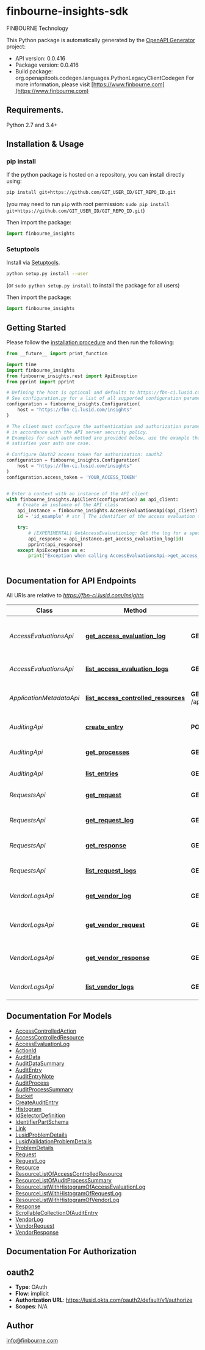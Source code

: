 # finbourne-insights-sdk
FINBOURNE Technology

This Python package is automatically generated by the [OpenAPI Generator](https://openapi-generator.tech) project:

- API version: 0.0.416
- Package version: 0.0.416
- Build package: org.openapitools.codegen.languages.PythonLegacyClientCodegen
For more information, please visit [https://www.finbourne.com](https://www.finbourne.com)

## Requirements.

Python 2.7 and 3.4+

## Installation & Usage
### pip install

If the python package is hosted on a repository, you can install directly using:

```sh
pip install git+https://github.com/GIT_USER_ID/GIT_REPO_ID.git
```
(you may need to run `pip` with root permission: `sudo pip install git+https://github.com/GIT_USER_ID/GIT_REPO_ID.git`)

Then import the package:
```python
import finbourne_insights
```

### Setuptools

Install via [Setuptools](http://pypi.python.org/pypi/setuptools).

```sh
python setup.py install --user
```
(or `sudo python setup.py install` to install the package for all users)

Then import the package:
```python
import finbourne_insights
```

## Getting Started

Please follow the [installation procedure](#installation--usage) and then run the following:

```python
from __future__ import print_function

import time
import finbourne_insights
from finbourne_insights.rest import ApiException
from pprint import pprint

# Defining the host is optional and defaults to https://fbn-ci.lusid.com/insights
# See configuration.py for a list of all supported configuration parameters.
configuration = finbourne_insights.Configuration(
    host = "https://fbn-ci.lusid.com/insights"
)

# The client must configure the authentication and authorization parameters
# in accordance with the API server security policy.
# Examples for each auth method are provided below, use the example that
# satisfies your auth use case.

# Configure OAuth2 access token for authorization: oauth2
configuration = finbourne_insights.Configuration(
    host = "https://fbn-ci.lusid.com/insights"
)
configuration.access_token = 'YOUR_ACCESS_TOKEN'


# Enter a context with an instance of the API client
with finbourne_insights.ApiClient(configuration) as api_client:
    # Create an instance of the API class
    api_instance = finbourne_insights.AccessEvaluationsApi(api_client)
    id = 'id_example' # str | The identifier of the access evaluation to obtain the log for.

    try:
        # [EXPERIMENTAL] GetAccessEvaluationLog: Get the log for a specific access evaluation.  This endpoint will be deprecated in the near future.
        api_response = api_instance.get_access_evaluation_log(id)
        pprint(api_response)
    except ApiException as e:
        print("Exception when calling AccessEvaluationsApi->get_access_evaluation_log: %s\n" % e)
    
```

## Documentation for API Endpoints

All URIs are relative to *https://fbn-ci.lusid.com/insights*

Class | Method | HTTP request | Description
------------ | ------------- | ------------- | -------------
*AccessEvaluationsApi* | [**get_access_evaluation_log**](docs/AccessEvaluationsApi.md#get_access_evaluation_log) | **GET** /api/access/{id} | [EXPERIMENTAL] GetAccessEvaluationLog: Get the log for a specific access evaluation.  This endpoint will be deprecated in the near future.
*AccessEvaluationsApi* | [**list_access_evaluation_logs**](docs/AccessEvaluationsApi.md#list_access_evaluation_logs) | **GET** /api/access | [EXPERIMENTAL] ListAccessEvaluationLogs: List the logs for access evaluations.
*ApplicationMetadataApi* | [**list_access_controlled_resources**](docs/ApplicationMetadataApi.md#list_access_controlled_resources) | **GET** /api/metadata/access/resources | [EARLY ACCESS] ListAccessControlledResources: Get resources available for access control
*AuditingApi* | [**create_entry**](docs/AuditingApi.md#create_entry) | **POST** /api/auditing/entries | [EARLY ACCESS] CreateEntry: Create (persist) and audit entry..
*AuditingApi* | [**get_processes**](docs/AuditingApi.md#get_processes) | **GET** /api/auditing/processes | [EARLY ACCESS] GetProcesses: Get the latest audit entry for each process.
*AuditingApi* | [**list_entries**](docs/AuditingApi.md#list_entries) | **GET** /api/auditing/entries | [EARLY ACCESS] ListEntries: Get the audit entries.
*RequestsApi* | [**get_request**](docs/RequestsApi.md#get_request) | **GET** /api/requests/{id}/request | [EARLY ACCESS] GetRequest: Get the request content for a specific API request.
*RequestsApi* | [**get_request_log**](docs/RequestsApi.md#get_request_log) | **GET** /api/requests/{id} | [EARLY ACCESS] GetRequestLog: Get the log for a specific API request.
*RequestsApi* | [**get_response**](docs/RequestsApi.md#get_response) | **GET** /api/requests/{id}/response | [EARLY ACCESS] GetResponse: Get the response for a specific API request.
*RequestsApi* | [**list_request_logs**](docs/RequestsApi.md#list_request_logs) | **GET** /api/requests | [EARLY ACCESS] ListRequestLogs: Get the logs for API requests.
*VendorLogsApi* | [**get_vendor_log**](docs/VendorLogsApi.md#get_vendor_log) | **GET** /api/vendor/{id} | [EXPERIMENTAL] GetVendorLog: Get the log for a specific vendor request.
*VendorLogsApi* | [**get_vendor_request**](docs/VendorLogsApi.md#get_vendor_request) | **GET** /api/vendor/{id}/request | [EXPERIMENTAL] GetVendorRequest: Get the request body for a vendor request.
*VendorLogsApi* | [**get_vendor_response**](docs/VendorLogsApi.md#get_vendor_response) | **GET** /api/vendor/{id}/response | [EXPERIMENTAL] GetVendorResponse: Get the response from a vendor request.
*VendorLogsApi* | [**list_vendor_logs**](docs/VendorLogsApi.md#list_vendor_logs) | **GET** /api/vendor | [EXPERIMENTAL] ListVendorLogs: List the logs for vendor requests.


## Documentation For Models

 - [AccessControlledAction](docs/AccessControlledAction.md)
 - [AccessControlledResource](docs/AccessControlledResource.md)
 - [AccessEvaluationLog](docs/AccessEvaluationLog.md)
 - [ActionId](docs/ActionId.md)
 - [AuditData](docs/AuditData.md)
 - [AuditDataSummary](docs/AuditDataSummary.md)
 - [AuditEntry](docs/AuditEntry.md)
 - [AuditEntryNote](docs/AuditEntryNote.md)
 - [AuditProcess](docs/AuditProcess.md)
 - [AuditProcessSummary](docs/AuditProcessSummary.md)
 - [Bucket](docs/Bucket.md)
 - [CreateAuditEntry](docs/CreateAuditEntry.md)
 - [Histogram](docs/Histogram.md)
 - [IdSelectorDefinition](docs/IdSelectorDefinition.md)
 - [IdentifierPartSchema](docs/IdentifierPartSchema.md)
 - [Link](docs/Link.md)
 - [LusidProblemDetails](docs/LusidProblemDetails.md)
 - [LusidValidationProblemDetails](docs/LusidValidationProblemDetails.md)
 - [ProblemDetails](docs/ProblemDetails.md)
 - [Request](docs/Request.md)
 - [RequestLog](docs/RequestLog.md)
 - [Resource](docs/Resource.md)
 - [ResourceListOfAccessControlledResource](docs/ResourceListOfAccessControlledResource.md)
 - [ResourceListOfAuditProcessSummary](docs/ResourceListOfAuditProcessSummary.md)
 - [ResourceListWithHistogramOfAccessEvaluationLog](docs/ResourceListWithHistogramOfAccessEvaluationLog.md)
 - [ResourceListWithHistogramOfRequestLog](docs/ResourceListWithHistogramOfRequestLog.md)
 - [ResourceListWithHistogramOfVendorLog](docs/ResourceListWithHistogramOfVendorLog.md)
 - [Response](docs/Response.md)
 - [ScrollableCollectionOfAuditEntry](docs/ScrollableCollectionOfAuditEntry.md)
 - [VendorLog](docs/VendorLog.md)
 - [VendorRequest](docs/VendorRequest.md)
 - [VendorResponse](docs/VendorResponse.md)


## Documentation For Authorization


## oauth2

- **Type**: OAuth
- **Flow**: implicit
- **Authorization URL**: https://lusid.okta.com/oauth2/default/v1/authorize
- **Scopes**: N/A


## Author

info@finbourne.com


